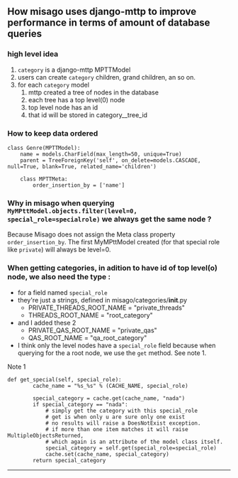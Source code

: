 
## How misago uses django-mttp to improve performance in terms of amount of database queries  

### high level idea  
1. `category` is a django-mttp MPTTModel
1. users can create `category` children, grand children, an so on.
1. for each `category` model
   1. mttp created a tree of nodes in the database
   1. each tree has a top level(0) node 
   1. top level node has an id
   1. that id will be stored in category__tree_id


### How to keep data ordered  
```
class Genre(MPTTModel):
    name = models.CharField(max_length=50, unique=True)
    parent = TreeForeignKey('self', on_delete=models.CASCADE, null=True, blank=True, related_name='children')

    class MPTTMeta:
        order_insertion_by = ['name']
```  

### Why in misago when querying `MyMPttModel.objects.filter(level=0, special_role=specialrole)` we always get the same node ?  
Because Misago does not assign the Meta class property `order_insertion_by`. 
The first MyMPttModel created (for that special role like `private`) will always be level=0.  


### When getting categories, in adition to have id of top level(o) node, we also need the type :
* for a field named `special_role`
* they're just a strings, defined in misago/categories/__init__.py
  * PRIVATE_THREADS_ROOT_NAME = "private_threads"
  * THREADS_ROOT_NAME = "root_category"
* and I added these 2
  * PRIVATE_QAS_ROOT_NAME = "private_qas"
  * QAS_ROOT_NAME = "qa_root_category"
* I think only the level nodes have a `special_role` field because when querying for the a root node, we use the `get` method. See note 1.


Note 1  
```
def get_special(self, special_role):
        cache_name = "%s_%s" % (CACHE_NAME, special_role)

        special_category = cache.get(cache_name, "nada")
        if special_category == "nada":
            # simply get the category with this special_role
            # get is when only u are sure only one exist
            # no results will raise a DoesNotExist exception.
            # if more than one item matches it will raise MultipleObjectsReturned, 
            # which again is an attribute of the model class itself.
            special_category = self.get(special_role=special_role)
            cache.set(cache_name, special_category)
        return special_category
```

-----------------
